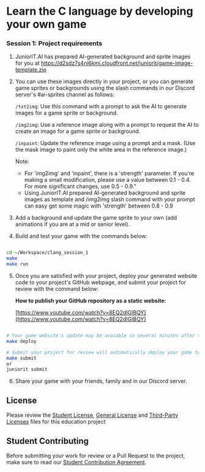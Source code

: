 # Learn the C language by developing your own game

### Session 1: Project requirements

1. JuniorIT.AI has prepared AI-generated background and sprite images for you at https://d2sdz7s4ni6kmi.cloudfront.net/juniorit/game-image-template.zip
2. You can use these images directly in your project, or you can generate game sprites or backgrounds using the slash commands in our Discord server's #ai-sprites channel as follows:

    `/txt2img`: Use this command with a prompt to ask the AI to generate images for a game sprite or background.

    `/img2img`: Use a reference image along with a prompt to request the AI to create an image for a game sprite or background.

    `/inpaint`: Update the reference image using a prompt and a mask. (Use the mask image to paint only the white area in the reference image.)

    Note: 

    * For 'img2img' and 'inpaint', there is a 'strength' parameter. If you're making a small modification, please use a value between 0.1 - 0.4. For more significant changes, use 0.5 - 0.9."
    * Using JuniorIT.AI prepared AI-generated background and sprite images as template and /img2img slash command with your prompt can easy get some magic with 'strength' between 0.8 - 0.9

3. Add a background and update the game sprite to your own (add animations if you are at a mid or senior level).
4. Build and test your game with the commands below:

```bash

cd ~/Workspace/clang_session_1
make
make run

```

5. Once you are satisfied with your project, deploy your generated website code to your project's GitHub webpage, and submit your project for review with the command below:

    **How to publish your GitHub repository as a static website:**

    [https://www.youtube.com/watch?v=8EQ2dIGIBQY](https://www.youtube.com/watch?v=8EQ2dIGIBQY)


```bash

# Your game website's update may be avaiable in several minutes after the deployment.
make deploy

# Submit your project for review will automatically deploy your game to GitHub Page.
make submit
or 
juniorit submit

```

6. Share your game with your friends, family and in our Discord server.


## License

Please review the [Student License](licenses/student-license.md), [General License](licenses/LICENSE.md) and [Third-Party Licenses](licenses/3rd-party-licenses.md) files for this education project

## Student Contributing

Before submitting your work for review or a Pull Request to the project, make sure to read our [Student Contribution Agreement](licenses/student-contribution.md).